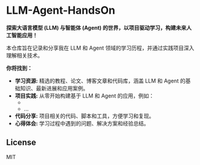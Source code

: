 # LLM-Agent-HandsOn

**探索大语言模型 (LLM) 与智能体 (Agent) 的世界，以项目驱动学习，构建未来人工智能应用！**

本仓库旨在记录和分享我在 LLM 和 Agent 领域的学习历程，并通过实践项目深入理解相关技术。

**你将找到：**

* **学习资源:**  精选的教程、论文、博客文章和代码库，涵盖 LLM 和 Agent 的基础知识、最新进展和应用案例。
* **项目实践:**  从零开始构建基于 LLM 和 Agent 的应用，例如：
    * [DS-Agent]: 基于大语言模型构建的智能问答系统。
    * ... 
* **代码分享:**  项目相关的代码、脚本和工具，方便学习和复现。
* **心得体会:**  学习过程中遇到的问题、解决方案和经验总结。


## License

MIT 
